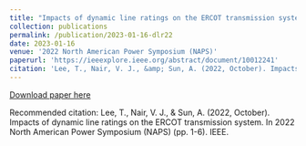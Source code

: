```yaml
---
title: "Impacts of dynamic line ratings on the ERCOT transmission system"
collection: publications
permalink: /publication/2023-01-16-dlr22
date: 2023-01-16
venue: '2022 North American Power Symposium (NAPS)'
paperurl: 'https://ieeexplore.ieee.org/abstract/document/10012241'
citation: 'Lee, T., Nair, V. J., &amp; Sun, A. (2022, October). Impacts of dynamic line ratings on the ERCOT transmission system. In 2022 North American Power Symposium (NAPS) (pp. 1-6). IEEE.'
---
```


<a href='https://ieeexplore.ieee.org/abstract/document/10012241'>Download paper here</a>

Recommended citation: Lee, T., Nair, V. J., & Sun, A. (2022, October). Impacts of dynamic line ratings on the ERCOT transmission system. In 2022 North American Power Symposium (NAPS) (pp. 1-6). IEEE.
